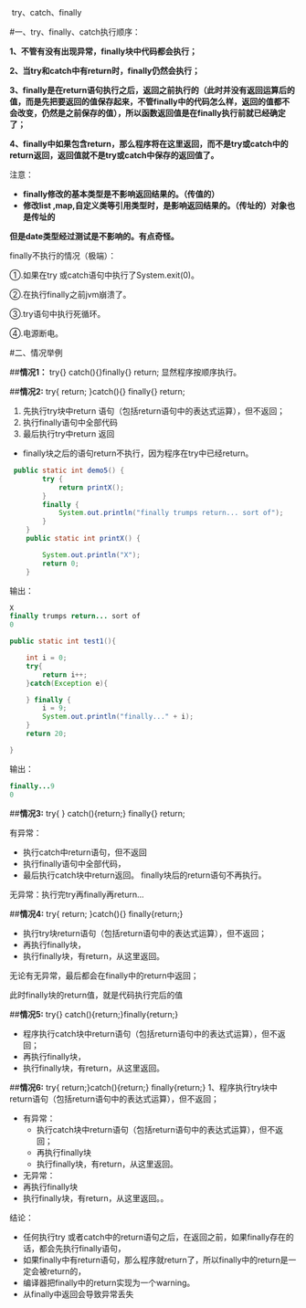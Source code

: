 ​																			try、catch、finally

#一、try、finally、catch执行顺序：

**1、不管有没有出现异常，finally块中代码都会执行；**

**2、当try和catch中有return时，finally仍然会执行；**

**3、finally是在return语句执行之后，返回之前执行的（此时并没有返回运算后的值，而是先把要返回的值保存起来，不管finally中的代码怎么样，返回的值都不会改变，仍然是之前保存的值），所以函数返回值是在finally执行前就已经确定了；**

**4、finally中如果包含return，那么程序将在这里返回，而不是try或catch中的return返回，返回值就不是try或catch中保存的返回值了。**

注意：

- **finally修改的基本类型是不影响返回结果的。（传值的）**
- **修改list ,map,自定义类等引用类型时，是影响返回结果的。（传址的）对象也是传址的**

**但是date类型经过测试是不影响的。有点奇怪。**



finally不执行的情况（极端）：

①.如果在try 或catch语句中执行了System.exit(0)。

②.在执行finally之前jvm崩溃了。

③.try语句中执行死循环。

④.电源断电。



#二、情况举例

##**情况1：** try{} catch(){}finally{} return;
显然程序按顺序执行。



##**情况2:** try{ return; }catch(){} finally{} return;

1. 先执行try块中return 语句（包括return语句中的表达式运算），但不返回；
2. 执行finally语句中全部代码
3. 最后执行try中return 返回

- finally块之后的语句return不执行，因为程序在try中已经return。

  

```java
 public static int demo5() {
        try {
            return printX();
        }
        finally {
            System.out.println("finally trumps return... sort of");
        }
    }
    public static int printX() {

        System.out.println("X");
        return 0;
    }
```

输出：

```java
X
finally trumps return... sort of
0
```



```java
public static int test1(){

    int i = 0;
    try{
        return i++;
    }catch(Exception e){

    } finally {
        i = 9;
        System.out.println("finally..." + i);
    }
    return 20;

}
```

输出：

```java
finally...9
0
```

##**情况3:** try{ } catch(){return;} finally{} return;

有异常：

- 执行catch中return语句，但不返回
- 执行finally语句中全部代码，
- 最后执行catch块中return返回。 finally块后的return语句不再执行。

无异常：执行完try再finally再return…

##**情况4:** try{ return; }catch(){} finally{return;}

- 执行try块return语句（包括return语句中的表达式运算），但不返回；
- 再执行finally块，
- 执行finally块，有return，从这里返回。

无论有无异常，最后都会在finally中的return中返回；

此时finally块的return值，就是代码执行完后的值

##**情况5:** try{} catch(){return;}finally{return;}

- 程序执行catch块中return语句（包括return语句中的表达式运算），但不返回；
- 再执行finally块，
- 执行finally块，有return，从这里返回。

##**情况6:** try{ return;}catch(){return;} finally{return;}
1、程序执行try块中return语句（包括return语句中的表达式运算），但不返回；

- 有异常：
  - 执行catch块中return语句（包括return语句中的表达式运算），但不返回；
  - 再执行finally块
  - 执行finally块，有return，从这里返回。
- 无异常：
- 再执行finally块
- 执行finally块，有return，从这里返回。。

结论：

- 任何执行try 或者catch中的return语句之后，在返回之前，如果finally存在的话，都会先执行finally语句，
- 如果finally中有return语句，那么程序就return了，所以finally中的return是一定会被return的，
- 编译器把finally中的return实现为一个warning。
- 从finally中返回会导致异常丢失

